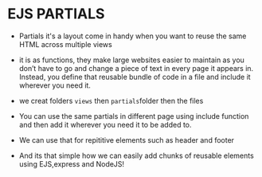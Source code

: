 # EJS PARTIALS

* Partials it's a layout  come in handy when you want to reuse the same HTML across multiple views


* it is as functions, they make large websites easier to maintain as you don’t have to go and change a piece of text in every page it appears in. Instead, you define that reusable bundle of code in a file and include it wherever you need it.

* we creat folders `views` then `partials`folder then the files

* You can use the same partials in different page using include function and then add it wherever you need it to be added to.

* We can use that for repititive elements such as header and footer

* And its that simple how we can easily add chunks of reusable elements using EJS,express and NodeJS!

